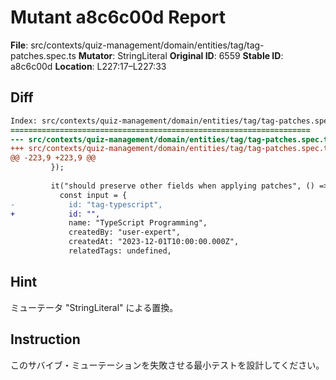 # Mutant a8c6c00d Report

**File**: src/contexts/quiz-management/domain/entities/tag/tag-patches.spec.ts
**Mutator**: StringLiteral
**Original ID**: 6559
**Stable ID**: a8c6c00d
**Location**: L227:17–L227:33

## Diff

```diff
Index: src/contexts/quiz-management/domain/entities/tag/tag-patches.spec.ts
===================================================================
--- src/contexts/quiz-management/domain/entities/tag/tag-patches.spec.ts	original
+++ src/contexts/quiz-management/domain/entities/tag/tag-patches.spec.ts	mutated #6559
@@ -223,9 +223,9 @@
         });
 
         it("should preserve other fields when applying patches", () => {
           const input = {
-            id: "tag-typescript",
+            id: "",
             name: "TypeScript Programming",
             createdBy: "user-expert",
             createdAt: "2023-12-01T10:00:00.000Z",
             relatedTags: undefined,
```

## Hint

ミューテータ "StringLiteral" による置換。

## Instruction

このサバイブ・ミューテーションを失敗させる最小テストを設計してください。
